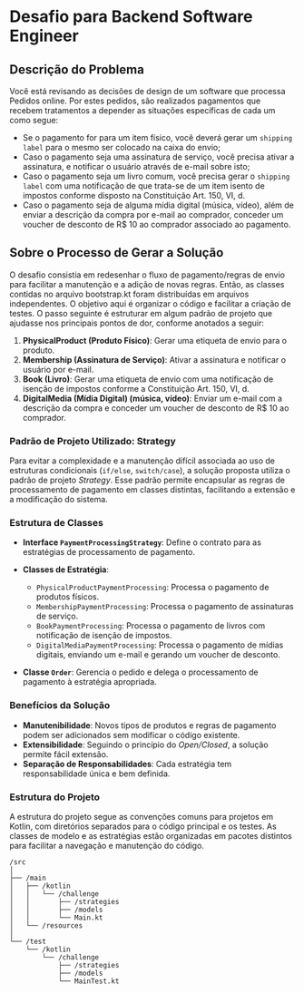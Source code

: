 # Desafio para Backend Software Engineer

## Descrição do Problema

Você está revisando as decisões de design de um software que processa Pedidos online. Por estes pedidos, são realizados pagamentos que recebem tratamentos a depender as situações específicas de cada um como segue:

- Se o pagamento for para um item físico, você deverá gerar um `shipping label` para o mesmo ser colocado na caixa do envio;
- Caso o pagamento seja uma assinatura de serviço, você precisa ativar a assinatura, e notificar o usuário através de e-mail sobre isto;
- Caso o pagamento seja um livro comum, você precisa gerar o `shipping label` com uma notificação de que trata-se de um item isento de impostos conforme disposto na Constituição Art. 150, VI, d.
- Caso o pagamento seja de alguma mídia digital (música, vídeo), além de enviar a descrição da compra por e-mail ao comprador, conceder um voucher de desconto de R$ 10 ao comprador associado ao pagamento.

## Sobre o Processo de Gerar a Solução

O desafio consistia em redesenhar o fluxo de pagamento/regras de envio para facilitar a manutenção e a adição de novas regras.
Então, as classes contidas no arquivo bootstrap.kt foram distribuídas em arquivos independentes. O objetivo aqui é organizar o código e facilitar a criação de testes.
O passo seguinte é estruturar em algum padrão de projeto que ajudasse nos principais pontos de dor, conforme anotados a seguir:

1. **PhysicalProduct (Produto Físico)**: Gerar uma etiqueta de envio para o produto.
2. **Membership (Assinatura de Serviço)**: Ativar a assinatura e notificar o usuário por e-mail.
3. **Book (Livro)**: Gerar uma etiqueta de envio com uma notificação de isenção de impostos conforme a Constituição Art. 150, VI, d.
4. **DigitalMedia (Mídia Digital) (música, vídeo)**: Enviar um e-mail com a descrição da compra e conceder um voucher de desconto de R$ 10 ao comprador.


### Padrão de Projeto Utilizado: Strategy

Para evitar a complexidade e a manutenção difícil associada ao uso de estruturas condicionais (`if/else`, `switch/case`), a solução proposta utiliza o padrão de projeto *Strategy*. 
Esse padrão permite encapsular as regras de processamento de pagamento em classes distintas, facilitando a extensão e a modificação do sistema.

### Estrutura de Classes

- **Interface `PaymentProcessingStrategy`**: Define o contrato para as estratégias de processamento de pagamento.
- **Classes de Estratégia**:
    - `PhysicalProductPaymentProcessing`: Processa o pagamento de produtos físicos.
    - `MembershipPaymentProcessing`: Processa o pagamento de assinaturas de serviço.
    - `BookPaymentProcessing`: Processa o pagamento de livros com notificação de isenção de impostos.
    - `DigitalMediaPaymentProcessing`: Processa o pagamento de mídias digitais, enviando um e-mail e gerando um voucher de desconto.

- **Classe `Order`**: Gerencia o pedido e delega o processamento de pagamento à estratégia apropriada.

### Benefícios da Solução

- **Manutenibilidade**: Novos tipos de produtos e regras de pagamento podem ser adicionados sem modificar o código existente.
- **Extensibilidade**: Seguindo o princípio do *Open/Closed*, a solução permite fácil extensão.
- **Separação de Responsabilidades**: Cada estratégia tem responsabilidade única e bem definida.

### Estrutura do Projeto

A estrutura do projeto segue as convenções comuns para projetos em Kotlin, com diretórios separados para o código principal e os testes. As classes de modelo e as estratégias estão organizadas em pacotes distintos para facilitar a navegação e manutenção do código.

```plaintext
/src
│
├── /main
│   ├── /kotlin
│   │   └── /challenge
│   │       ├── /strategies
│   │       ├── /models
│   │       └── Main.kt
│   └── /resources
│
└── /test
    └── /kotlin
        └── /challenge
            ├── /strategies
            ├── /models
            └── MainTest.kt
